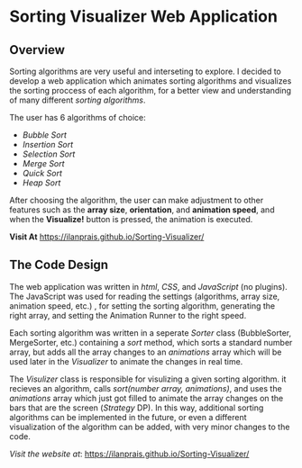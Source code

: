 # Sorting Visualizer Web Application

## Overview
Sorting algorithms are very useful and interseting to explore. I decided to develop a web application which animates sorting algorithms and visualizes the sorting
proccess of each algorithm, for a better view and understanding of many different *sorting algorithms*. 

The user has 6 algorithms of choice:
- *Bubble Sort*
- *Insertion Sort*
- *Selection Sort*
- *Merge Sort*
- *Quick Sort*
- *Heap Sort*

After choosing the algorithm, the user can make adjustment to other features such as the **array size**, **orientation**, and **animation speed**, and when the
**Visualize!** button is pressed, the animation is executed.


**Visit At**  https://ilanprais.github.io/Sorting-Visualizer/

## The Code Design
The web application was written in *html*, *CSS*, and *JavaScript* (no plugins).
The JavaScript was used for reading the settings (algorithms, array size, animation speed, etc.) 
, for setting the sorting algorithm, generating the right array, and setting the Animation Runner to the right speed.

Each sorting algorithm was written in a seperate *Sorter* class (BubbleSorter, MergeSorter, etc.) containing a *sort* method, which 
sorts a standard number array, but adds all the array changes to an *animations* array which will be used later in the *Visualizer* to animate the changes in
real time.

The *Visulizer* class is responsible for visulizing a given sorting algorithm. it recieves an algorithm, calls *sort(number array, animations)*, and uses the *animations*
array which just got filled to animate the array changes on the bars that are the screen (*Strategy* DP). In this way, additional sorting algorithms can be implemented in the future, or even a different visualization of the algorithm can be added, with very minor changes to the code.


*Visit the website at*:
https://ilanprais.github.io/Sorting-Visualizer/
